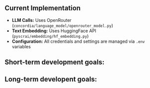 ## Current Implementation

- **LLM Calls:** Uses OpenRouter (`concordia/language_model/openrouter_model.py`)
- **Text Embedding:** Uses HuggingFace API (`pyscrai/embedding/hf_embedding.py`)
- **Configuration:** All credentials and settings are managed via `.env` variables

## Short-term development goals: 


## Long-term developent goals: 

